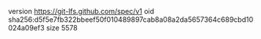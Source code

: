 version https://git-lfs.github.com/spec/v1
oid sha256:d5f5e7fb322bbeef50f010489897cab8a08a2da5657364c689cbd10024a09ef3
size 5578
